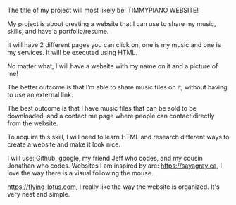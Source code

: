 The title of my project will most likely be: TIMMYPIANO WEBSITE!

My project is about creating a website that I can use to share my music, skills, and have a portfolio/resume.

It will have 2 different pages you can click on, one is my music and one is my services. It will be executed using HTML. 

No matter what, I will have a website with my name on it and a picture of me!

The better outcome is that I’m able to share music files on it, without having to use an external link.

The best outcome is that I have music files that can be sold to be downloaded, and a contact me page where people can contact directly from the website. 

To acquire this skill, I will need to learn HTML and research different ways to create a website and make it look nice. 

I will use: Github, google, my friend Jeff who codes, and my cousin Jonathan who codes. 
Websites I am inspired by are:
https://sayagray.ca, I love the way there is a visual following the mouse. 

https://flying-lotus.com, I really like the way the website is organized. It's very neat and simple. 